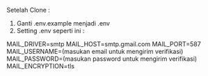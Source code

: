 Setelah Clone :

1. Ganti .env.example menjadi .env
2. Setting .env seperti ini :

MAIL_DRIVER=smtp
MAIL_HOST=smtp.gmail.com
MAIL_PORT=587
MAIL_USERNAME=(masukan email untuk mengirim verifikasi)
MAIL_PASSWORD=(masukan password untuk mengirim verifikasi)
MAIL_ENCRYPTION=tls


